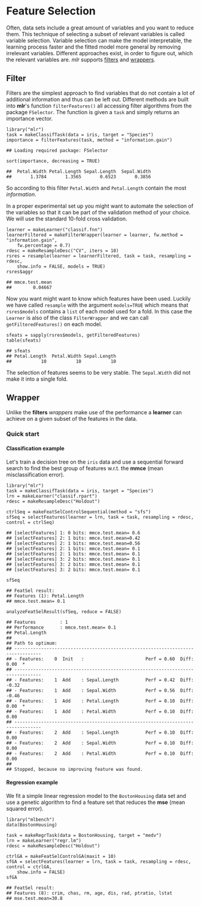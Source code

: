Feature Selection
==================

Often, data sets include a great amount of variables and you want to reduce them. 
This technique of selecting a subset of relevant variables is called variable selection. 
Variable selection can make the model interpretable, the learning process faster and the fitted model more general by removing irrelevant variables. 
Different approaches exist, in order to figure out, which the relevant variables are.
*mlr* supports [filters](#Filter) and [wrappers](#Wrapper).

Filter
------

Filters are the simplest approach to find variables that do not contain a lot of additional information and thus can be left out.
Different methods are built into **mlr**'s function `filterFeatures()` all accessing filter algorithms from the package `FSelector`.
The function is given a `task` and simply returns an importance vector.

```splus
library("mlr")
task = makeClassifTask(data = iris, target = "Species")
importance = filterFeatures(task, method = "information.gain")
```

```
## Loading required package: FSelector
```

```splus
sort(importance, decreasing = TRUE)
```

```
##  Petal.Width Petal.Length Sepal.Length  Sepal.Width 
##       1.3784       1.3565       0.6523       0.3856
```

So according to this filter `Petal.Width` and `Petal.Length` contain the most *information*.

In a proper experimental set up you might want to automate the selection of the variables so that it can be part of the validation method of your choice.
We will use the standard 10-fold cross validation.

```splus
learner = makeLearner("classif.fnn")
learnerFiltered = makeFilterWrapper(learner = learner, fw.method = "information.gain", 
    fw.percentage = 0.7)
rdesc = makeResampleDesc("CV", iters = 10)
rsres = resample(learner = learnerFiltered, task = task, resampling = rdesc, 
    show.info = FALSE, models = TRUE)
rsres$aggr
```

```
## mmce.test.mean 
##        0.04667
```

Now you want might want to know which features have been used.
Luckily we have called `resample` with the argument `models=TRUE` which means that `rsres$models` contains a `list` of each model used for a fold.
In this case the `Learner` is also of the class `FilterWrapper` and we can call `getFilteredFeatures()` on each model.

```splus
sfeats = sapply(rsres$models, getFilteredFeatures)
table(sfeats)
```

```
## sfeats
## Petal.Length  Petal.Width Sepal.Length 
##           10           10           10
```

The selection of features seems to be very stable.
The `Sepal.Width` did not make it into a single fold.

Wrapper
-------

Unlike the **filters** *wrappers* make use of the performance a **learner** can achieve on a given subset of the features in the data.

### Quick start

#### Classification example

Let's train a decision tree on the ``iris`` data and use a sequential forward search to find the best group of features w.r.t. the **mmce** (mean misclassification error).


```splus
library("mlr")
task = makeClassifTask(data = iris, target = "Species")
lrn = makeLearner("classif.rpart")
rdesc = makeResampleDesc("Holdout")

ctrlSeq = makeFeatSelControlSequential(method = "sfs")
sfSeq = selectFeatures(learner = lrn, task = task, resampling = rdesc, control = ctrlSeq)
```

```
## [selectFeatures] 1: 0 bits: mmce.test.mean= 0.6
## [selectFeatures] 2: 1 bits: mmce.test.mean=0.42
## [selectFeatures] 2: 1 bits: mmce.test.mean=0.56
## [selectFeatures] 2: 1 bits: mmce.test.mean= 0.1
## [selectFeatures] 2: 1 bits: mmce.test.mean= 0.1
## [selectFeatures] 3: 2 bits: mmce.test.mean= 0.1
## [selectFeatures] 3: 2 bits: mmce.test.mean= 0.1
## [selectFeatures] 3: 2 bits: mmce.test.mean= 0.1
```

```splus
sfSeq
```

```
## FeatSel result:
## Features (1): Petal.Length
## mmce.test.mean= 0.1
```

```splus
analyzeFeatSelResult(sfSeq, reduce = FALSE)
```

```
## Features         : 1
## Performance      : mmce.test.mean= 0.1
## Petal.Length
## 
## Path to optimum:
## --------------------------------------------------------------------------------
## - Features:    0  Init   :                       Perf = 0.60  Diff:  0.00  *
## --------------------------------------------------------------------------------
## - Features:    1  Add    : Sepal.Length          Perf = 0.42  Diff: -0.32   
## - Features:    1  Add    : Sepal.Width           Perf = 0.56  Diff: -0.46   
## - Features:    1  Add    : Petal.Length          Perf = 0.10  Diff:  0.00  *
## - Features:    1  Add    : Petal.Width           Perf = 0.10  Diff:  0.00   
## --------------------------------------------------------------------------------
## - Features:    2  Add    : Sepal.Length          Perf = 0.10  Diff:  0.00   
## - Features:    2  Add    : Sepal.Width           Perf = 0.10  Diff:  0.00   
## - Features:    2  Add    : Petal.Width           Perf = 0.10  Diff:  0.00   
## 
## Stopped, because no improving feature was found.
```



#### Regression example

We fit a simple linear regression model to the ``BostonHousing`` data set and use a genetic algorithm to find a feature set that reduces the **mse** (mean squared error).


```splus
library("mlbench")
data(BostonHousing)

task = makeRegrTask(data = BostonHousing, target = "medv")
lrn = makeLearner("regr.lm")
rdesc = makeResampleDesc("Holdout")

ctrlGA = makeFeatSelControlGA(maxit = 10)
sfGA = selectFeatures(learner = lrn, task = task, resampling = rdesc, control = ctrlGA, 
    show.info = FALSE)
sfGA
```

```
## FeatSel result:
## Features (8): crim, chas, rm, age, dis, rad, ptratio, lstat
## mse.test.mean=30.8
```


